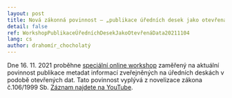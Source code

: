 ```yaml
---
layout: post
title: Nová zákonná povinnost – „publikace úředních desek jako otevřená data“
detail: false
ref: WorkshopPublikaceÚředníchDesekJakoOtevřenáData20211104
lang: cs
author: drahomír_chocholatý
---
```


Dne 16. 11. 2021 proběhne [speciální online workshop][workshop] zaměřený na aktuální povinnost publikace metadat informací zveřejněných na úředních deskách v podobě otevřených dat.
Tato povinnost vyplývá z novelizace zákona č.106/1999 Sb.
[Záznam najdete na YouTube][záznam].


[workshop]: /vzdělávání/on-line/#publikace-úředních-desek-jako-otevřená-data "Publikace úředních desek jako otevřená data"
[záznam]: https://youtu.be/ylW2j-uDmAI "Publikace úředních desek jako otevřená data (YouTube)"